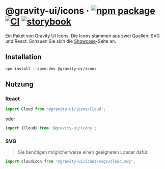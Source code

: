 # @gravity-ui/icons &middot; [![npm package](https://img.shields.io/npm/v/@gravity-ui/icons)](https://www.npmjs.com/package/@gravity-ui/icons) [![CI](https://img.shields.io/github/actions/workflow/status/gravity-ui/icons/.github/workflows/ci.yml?branch=main&label=CI&logo=github)](https://github.com/gravity-ui/icons/actions/workflows/ci.yml?query=branch:main) [![storybook](https://img.shields.io/badge/Storybook-deployed-ff4685)](https://preview.gravity-ui.com/icons/)

Ein Paket von Gravity UI Icons. Die Icons stammen aus zwei Quellen: SVG und React. Schauen Sie sich die [Showcase](https://preview.gravity-ui.com/icons/)-Seite an.

## Installation

```shell
npm install --save-dev @gravity-ui/icons
```

## Nutzung

### React

```js
import Cloud from '@gravity-ui/icons/Cloud';
```

oder

```js
import {Cloud} from '@gravity-ui/icons';
```

### SVG

> Sie benötigen möglicherweise einen geeigneten Loader dafür

```js
import cloudIcon from '@gravity-ui/icons/svgs/cloud.svg';
```